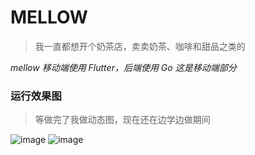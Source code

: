 # MELLOW
> 我一直都想开个奶茶店，卖卖奶茶、咖啡和甜品之类的

*mellow 移动端使用 Flutter，后端使用 Go*
*这是移动端部分*
### 运行效果图
> 等做完了我做动态图，现在还在边学边做期间

![image](http://47.116.137.69:9000/coco/20201211/20201211122612.png)
![image](http://47.116.137.69:9000/coco/20201211/20201211122623.png)

